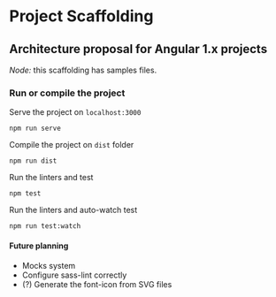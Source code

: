 # Project Scaffolding
## Architecture proposal for Angular 1.x projects

*Node:* this scaffolding has samples files.

### Run or compile the project
Serve the project on `localhost:3000`
```
npm run serve
```

Compile the project on `dist` folder
```
npm run dist
```

Run the linters and test
```
npm test
```

Run the linters and auto-watch test
```
npm run test:watch
```
#### Future planning
* Mocks system
* Configure sass-lint correctly
* (?) Generate the font-icon from SVG files
